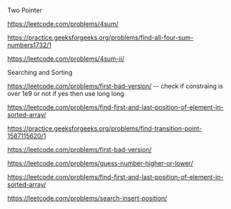 
Two Pointer

https://leetcode.com/problems/4sum/

https://practice.geeksforgeeks.org/problems/find-all-four-sum-numbers1732/1

https://leetcode.com/problems/4sum-ii/



Searching and Sorting

https://leetcode.com/problems/first-bad-version/  --  check if constraing is over 1e9 or not if yes then use long long

https://leetcode.com/problems/find-first-and-last-position-of-element-in-sorted-array/

https://practice.geeksforgeeks.org/problems/find-transition-point-1587115620/1

https://leetcode.com/problems/first-bad-version/

https://leetcode.com/problems/guess-number-higher-or-lower/

https://leetcode.com/problems/find-first-and-last-position-of-element-in-sorted-array/

https://leetcode.com/problems/search-insert-position/
